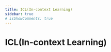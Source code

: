 ```yaml
---
title: ICL(In-context Learning)
sidebar: true
# isShowComments: true
---
```

# ICL(In-context Learning)

<ClientOnly>
<title-pv/>
</ClientOnly>


<ClientOnly>
  <leave/>
</ClientOnly/>